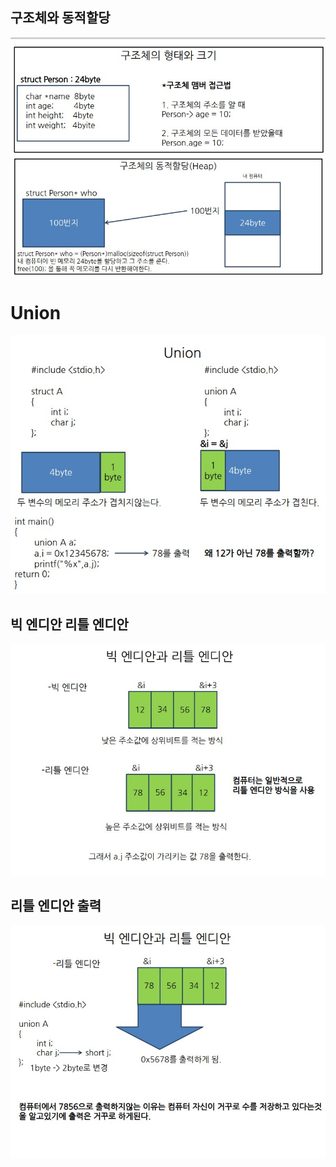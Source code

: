 ## 구조체와 동적할당

![ex16](./img/ex16.jpg)

# Union 

![union1](./img/union1.jpg)

## 빅 엔디안 리틀 엔디안
![union2](./img/union2.jpg)

## 리틀 엔디안 출력
![union3](./img/union3.jpg)
